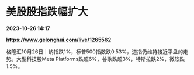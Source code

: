 # 美股股指跌幅扩大

**2023-10-26 14:17**

**https://www.gelonghui.com/live/1265562**

格隆汇10月26日｜纳指跌1%，标普500指数跌0.53%，道指仍维持接近平盘的走势。大型科技股Meta Platforms跌超6%，谷歌跌超3%，特斯拉跌2%，微软跌1.5%。